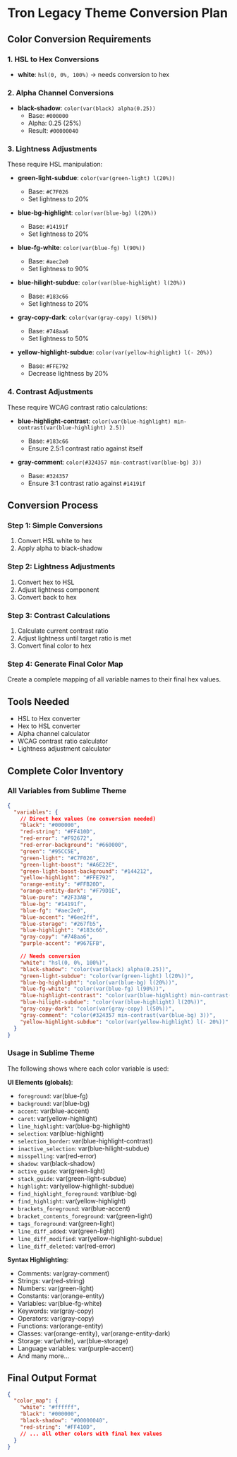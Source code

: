 # Tron Legacy Theme Conversion Plan

## Color Conversion Requirements

### 1. HSL to Hex Conversions
- **white**: `hsl(0, 0%, 100%)` → needs conversion to hex

### 2. Alpha Channel Conversions
- **black-shadow**: `color(var(black) alpha(0.25))`
  - Base: `#000000`
  - Alpha: 0.25 (25%)
  - Result: `#00000040`

### 3. Lightness Adjustments
These require HSL manipulation:

- **green-light-subdue**: `color(var(green-light) l(20%))`
  - Base: `#C7F026`
  - Set lightness to 20%

- **blue-bg-highlight**: `color(var(blue-bg) l(20%))`
  - Base: `#14191f`
  - Set lightness to 20%

- **blue-fg-white**: `color(var(blue-fg) l(90%))`
  - Base: `#aec2e0`
  - Set lightness to 90%

- **blue-hilight-subdue**: `color(var(blue-highlight) l(20%))`
  - Base: `#183c66`
  - Set lightness to 20%

- **gray-copy-dark**: `color(var(gray-copy) l(50%))`
  - Base: `#748aa6`
  - Set lightness to 50%

- **yellow-highlight-subdue**: `color(var(yellow-highlight) l(- 20%))`
  - Base: `#FFE792`
  - Decrease lightness by 20%

### 4. Contrast Adjustments
These require WCAG contrast ratio calculations:

- **blue-highlight-contrast**: `color(var(blue-highlight) min-contrast(var(blue-highlight) 2.5))`
  - Base: `#183c66`
  - Ensure 2.5:1 contrast ratio against itself

- **gray-comment**: `color(#324357 min-contrast(var(blue-bg) 3))`
  - Base: `#324357`
  - Ensure 3:1 contrast ratio against `#14191f`

## Conversion Process

### Step 1: Simple Conversions
1. Convert HSL white to hex
2. Apply alpha to black-shadow

### Step 2: Lightness Adjustments
1. Convert hex to HSL
2. Adjust lightness component
3. Convert back to hex

### Step 3: Contrast Calculations
1. Calculate current contrast ratio
2. Adjust lightness until target ratio is met
3. Convert final color to hex

### Step 4: Generate Final Color Map
Create a complete mapping of all variable names to their final hex values.

## Tools Needed
- HSL to Hex converter
- Hex to HSL converter
- Alpha channel calculator
- WCAG contrast ratio calculator
- Lightness adjustment calculator

## Complete Color Inventory

### All Variables from Sublime Theme
```json
{
  "variables": {
    // Direct hex values (no conversion needed)
    "black": "#000000",
    "red-string": "#FF410D",
    "red-error": "#F92672",
    "red-error-background": "#660000",
    "green": "#95CC5E",
    "green-light": "#C7F026",
    "green-light-boost": "#A6E22E",
    "green-light-boost-background": "#144212",
    "yellow-highlight": "#FFE792",
    "orange-entity": "#FFB20D",
    "orange-entity-dark": "#F79D1E",
    "blue-pure": "#2F33AB",
    "blue-bg": "#14191f",
    "blue-fg": "#aec2e0",
    "blue-accent": "#6ee2ff",
    "blue-storage": "#267fb5",
    "blue-highlight": "#183c66",
    "gray-copy": "#748aa6",
    "purple-accent": "#967EFB",

    // Needs conversion
    "white": "hsl(0, 0%, 100%)",
    "black-shadow": "color(var(black) alpha(0.25))",
    "green-light-subdue": "color(var(green-light) l(20%))",
    "blue-bg-highlight": "color(var(blue-bg) l(20%))",
    "blue-fg-white": "color(var(blue-fg) l(90%))",
    "blue-highlight-contrast": "color(var(blue-highlight) min-contrast(var(blue-highlight) 2.5))",
    "blue-hilight-subdue": "color(var(blue-highlight) l(20%))",
    "gray-copy-dark": "color(var(gray-copy) l(50%))",
    "gray-comment": "color(#324357 min-contrast(var(blue-bg) 3))",
    "yellow-highlight-subdue": "color(var(yellow-highlight) l(- 20%))"
  }
}
```

### Usage in Sublime Theme
The following shows where each color variable is used:

**UI Elements (globals)**:
- `foreground`: var(blue-fg)
- `background`: var(blue-bg)
- `accent`: var(blue-accent)
- `caret`: var(yellow-highlight)
- `line_highlight`: var(blue-bg-highlight)
- `selection`: var(blue-highlight)
- `selection_border`: var(blue-highlight-contrast)
- `inactive_selection`: var(blue-hilight-subdue)
- `misspelling`: var(red-error)
- `shadow`: var(black-shadow)
- `active_guide`: var(green-light)
- `stack_guide`: var(green-light-subdue)
- `highlight`: var(yellow-highlight-subdue)
- `find_highlight_foreground`: var(blue-bg)
- `find_highlight`: var(yellow-highlight)
- `brackets_foreground`: var(blue-accent)
- `bracket_contents_foreground`: var(green-light)
- `tags_foreground`: var(green-light)
- `line_diff_added`: var(green-light)
- `line_diff_modified`: var(yellow-highlight-subdue)
- `line_diff_deleted`: var(red-error)

**Syntax Highlighting**:
- Comments: var(gray-comment)
- Strings: var(red-string)
- Numbers: var(green-light)
- Constants: var(orange-entity)
- Variables: var(blue-fg-white)
- Keywords: var(gray-copy)
- Operators: var(gray-copy)
- Functions: var(orange-entity)
- Classes: var(orange-entity), var(orange-entity-dark)
- Storage: var(white), var(blue-storage)
- Language variables: var(purple-accent)
- And many more...

## Final Output Format
```json
{
  "color_map": {
    "white": "#ffffff",
    "black": "#000000",
    "black-shadow": "#00000040",
    "red-string": "#FF410D",
    // ... all other colors with final hex values
  }
}
```
